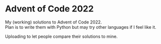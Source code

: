 # Advent of Code 2022
My (working) solutions to Advent of Code 2022.  
Plan is to write them with Python but may try other languages if I feel like it.

Uploading to let people compare their solutions to mine.